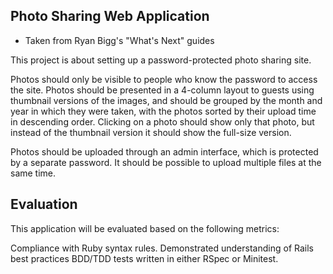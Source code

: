 Photo Sharing Web Application 
-----------------------------

* Taken from Ryan Bigg's "What's Next" guides

This project is about setting up a password-protected photo sharing site.

Photos should only be visible to people who know the password to access the site. Photos should be presented in a 4-column layout to guests using thumbnail versions of the images, and should be grouped by the month and year in which they were taken, with the photos sorted by their upload time in descending order. Clicking on a photo should show only that photo, but instead of the thumbnail version it should show the full-size version.

Photos should be uploaded through an admin interface, which is protected by a separate password. It should be possible to upload multiple files at the same time.

Evaluation
----------

This application will be evaluated based on the following metrics:

Compliance with Ruby syntax rules.
Demonstrated understanding of Rails best practices
BDD/TDD tests written in either RSpec or Minitest.
